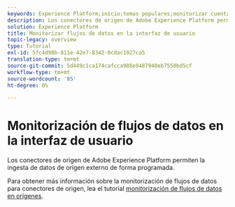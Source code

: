 ```yaml
---
keywords: Experience Platform;inicio;temas populares;monitorizar cuentas;monitorizar flujos de datos;flujos de datos
description: Los conectores de origen de Adobe Experience Platform permiten la ingesta de datos de origen externo de forma programada. Este tutorial proporciona pasos para ver los flujos de datos existentes desde el espacio de trabajo de fuentes.
solution: Experience Platform
title: Monitorizar flujos de datos en la interfaz de usuario
topic-legacy: overview
type: Tutorial
exl-id: 5fc4d98b-811e-42e7-8342-0cdac1027ca5
translation-type: tm+mt
source-git-commit: 5d449c1ca174cafcca988e9487940eb7550bd5cf
workflow-type: tm+mt
source-wordcount: '85'
ht-degree: 0%

---
```


# Monitorización de flujos de datos en la interfaz de usuario

Los conectores de origen de Adobe Experience Platform permiten la ingesta de datos de origen externo de forma programada.

Para obtener más información sobre la monitorización de flujos de datos para conectores de origen, lea el tutorial [monitorización de flujos de datos en orígenes](../../../dataflows/ui/monitor-sources.md).
